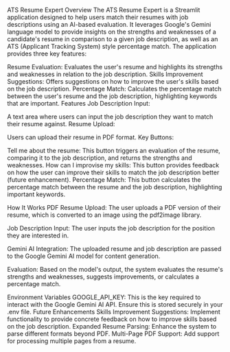 ATS Resume Expert
Overview
The ATS Resume Expert is a Streamlit application designed to help users match their resumes with job descriptions using an AI-based evaluation. It leverages Google's Gemini language model to provide insights on the strengths and weaknesses of a candidate's resume in comparison to a given job description, as well as an ATS (Applicant Tracking System) style percentage match. The application provides three key features:

Resume Evaluation: Evaluates the user's resume and highlights its strengths and weaknesses in relation to the job description.
Skills Improvement Suggestions: Offers suggestions on how to improve the user's skills based on the job description.
Percentage Match: Calculates the percentage match between the user's resume and the job description, highlighting keywords that are important.
Features
Job Description Input:

A text area where users can input the job description they want to match their resume against.
Resume Upload:

Users can upload their resume in PDF format.
Key Buttons:

Tell me about the resume: This button triggers an evaluation of the resume, comparing it to the job description, and returns the strengths and weaknesses.
How can I improvise my skills: This button provides feedback on how the user can improve their skills to match the job description better (future enhancement).
Percentage Match: This button calculates the percentage match between the resume and the job description, highlighting important keywords.

How It Works
PDF Resume Upload: The user uploads a PDF version of their resume, which is converted to an image using the pdf2image library.

Job Description Input: The user inputs the job description for the position they are interested in.

Gemini AI Integration: The uploaded resume and job description are passed to the Google Gemini AI model for content generation.

Evaluation: Based on the model's output, the system evaluates the resume's strengths and weaknesses, suggests improvements, or calculates a percentage match.

Environment Variables
GOOGLE_API_KEY: This is the key required to interact with the Google Gemini AI API. Ensure this is stored securely in your .env file.
Future Enhancements
Skills Improvement Suggestions: Implement functionality to provide concrete feedback on how to improve skills based on the job description.
Expanded Resume Parsing: Enhance the system to parse different formats beyond PDF.
Multi-Page PDF Support: Add support for processing multiple pages from a resume.
